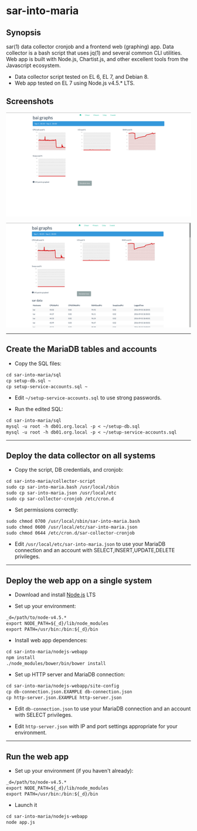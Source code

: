 # sar-into-maria

## Synopsis

sar(1) data collector cronjob and a frontend web (graphing) app. Data collector is a bash script that uses jq(1) and several common CLI utilities. Web app is built with Node.js, Chartist.js, and other excellent tools from the Javascript ecosystem.

* Data collector script tested on EL 6, EL 7, and Debian 8.
* Web app tested on EL 7 using Node.js v4.5.* LTS.

## Screenshots

![Screenshot](/README.md-img/graphs.png?raw=true)

![Screenshot](/README.md-img/graphs-w-details.png?raw=true)

---

## Create the MariaDB tables and accounts

* Copy the SQL files:
```shell
cd sar-into-maria/sql
cp setup-db.sql ~
cp setup-service-accounts.sql ~
```

* Edit `~/setup-service-accounts.sql` to use strong passwords.

* Run the edited SQL:
```shell
cd sar-into-maria/sql
mysql -u root -h db01.org.local -p < ~/setup-db.sql 
mysql -u root -h db01.org.local -p < ~/setup-service-accounts.sql 
```

---

## Deploy the data collector on all systems

* Copy the script, DB credentials, and cronjob:
```shell
cd sar-into-maria/collector-script
sudo cp sar-into-maria.bash /usr/local/sbin
sudo cp sar-into-maria.json /usr/local/etc
sudo cp sar-collector-cronjob /etc/cron.d
```

* Set permissions correctly:
```shell
sudo chmod 0700 /usr/local/sbin/sar-into-maria.bash
sudo chmod 0600 /usr/local/etc/sar-into-maria.json
sudo chmod 0644 /etc/cron.d/sar-collector-cronjob
```

* Edit `/usr/local/etc/sar-into-maria.json` to use your MariaDB connection and an account with SELECT,INSERT,UPDATE,DELETE privileges.

---

## Deploy the web app on a single system

* Download and install [Node.js](https://nodejs.org) LTS

* Set up your environment:
```shell
_d=/path/to/node-v4.5.*
export NODE_PATH=${_d}/lib/node_modules
export PATH=/usr/bin:/bin:${_d}/bin
```

* Install web app dependences:
```shell
cd sar-into-maria/nodejs-webapp
npm install
./node_modules/bower/bin/bower install
```

* Set up HTTP server and MariaDB connection:
```shell
cd sar-into-maria/nodejs-webapp/site-config
cp db-connection.json.EXAMPLE db-connection.json
cp http-server.json.EXAMPLE http-server.json
```

* Edit `db-connection.json` to use your MariaDB connection and an account with SELECT privileges.

* Edit `http-server.json` with IP and port settings appropriate for your environment.

---

## Run the web app

* Set up your environment (if you haven't already):
```shell
_d=/path/to/node-v4.5.*
export NODE_PATH=${_d}/lib/node_modules
export PATH=/usr/bin:/bin:${_d}/bin
```

* Launch it
```shell
cd sar-into-maria/nodejs-webapp
node app.js
```
